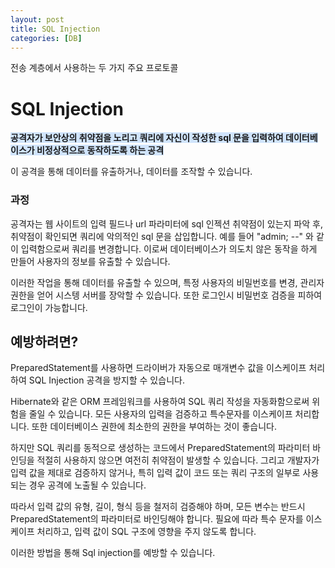 ```yaml
---
layout: post
title: SQL Injection
categories: [DB]
---
```


전송 계층에서 사용하는 두 가지 주요 프로토콜

# SQL Injection
<span style='background-color:#D0E4FC'>**공격자가 보안상의 취약점을 노리고 쿼리에 자신이 작성한 sql 문을 입력하여 데이터베이스가 비정상적으로 동작하도록 하는 공격**</span>  
  
이 공격을 통해 데이터를 유출하거나, 데이터를 조작할 수 있습니다.

### 과정
공격자는 웹 사이트의 입력 필드나 url 파라미터에 sql 인젝션 취약점이 있는지 파악 후, 취약점이 확인되면 쿼리에 악의적인 sql 문을 삽입합니다.
예를 들어 "admin; --" 와 같이 입력함으로써 쿼리를 변경합니다.
이로써 데이터베이스가 의도치 않은 동작을 하게 만들어 사용자의 정보를 유출할 수 있습니다.  
  
이러한 작업을 통해 데이터를 유출할 수 있으며, 특정 사용자의 비밀번호를 변경, 관리자 권한을 얻어 시스텡 서버를 장악할 수 있습니다.
또한 로그인시 비밀번호 검증을 피하여 로그인이 가능합니다.  

## 예방하려면? 
PreparedStatement를 사용하면 드라이버가 자동으로 매개변수 값을 이스케이프 처리하여 SQL Injection 공격을 방지할 수 있습니다.

Hibernate와 같은 ORM 프레임워크를 사용하여 SQL 쿼리 작성을 자동화함으로써 위험을 줄일 수 있습니다.
모든 사용자의 입력을 검증하고 특수문자를 이스케이프 처리합니다.
또한 데이터베이스 권한에 최소한의 권한을 부여하는 것이 좋습니다.  


하지만 SQL 쿼리를 동적으로 생성하는 코드에서 PreparedStatement의 파라미터 바인딩을 적절히 사용하지 않으면 여전히 취약점이 발생할 수 있습니다.
그리고 개발자가 입력 값을 제대로 검증하지 않거나, 특히 입력 값이 코드 또는 쿼리 구조의 일부로 사용되는 경우 공격에 노출될 수 있습니다.

따라서 입력 값의 유형, 길이, 형식 등을 철저히 검증해야 하며, 모든 변수는 반드시 PreparedStatement의 파라미터로 바인딩해야 합니다.
필요에 따라 특수 문자를 이스케이프 처리하고, 입력 값이 SQL 구조에 영향을 주지 않도록 합니다.

이러한 방법을 통해 Sql injection를 예방할 수 있습니다.

